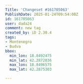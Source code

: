 ```yaml
---
Title: 'Changeset #161705063'
PublishDate: 2025-01-24T09:54:08Z
id: 161705063
user: dada24
comment: new tag
created_by: iD 2.30.4
tags:
- Montenegro
- Budva
bbox:
  min_lon: 18.8492475
  min_lat: 42.2872036
  max_lon: 18.8496575
  max_lat: 42.2875303

---
```

